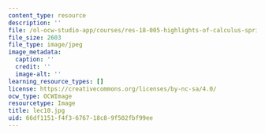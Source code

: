 ```yaml
---
content_type: resource
description: ''
file: /ol-ocw-studio-app/courses/res-18-005-highlights-of-calculus-spring-2010/66df1151f4f3676718c89f502fbf99ee_lec10.jpg
file_size: 2603
file_type: image/jpeg
image_metadata:
  caption: ''
  credit: ''
  image-alt: ''
learning_resource_types: []
license: https://creativecommons.org/licenses/by-nc-sa/4.0/
ocw_type: OCWImage
resourcetype: Image
title: lec10.jpg
uid: 66df1151-f4f3-6767-18c8-9f502fbf99ee
---
```

